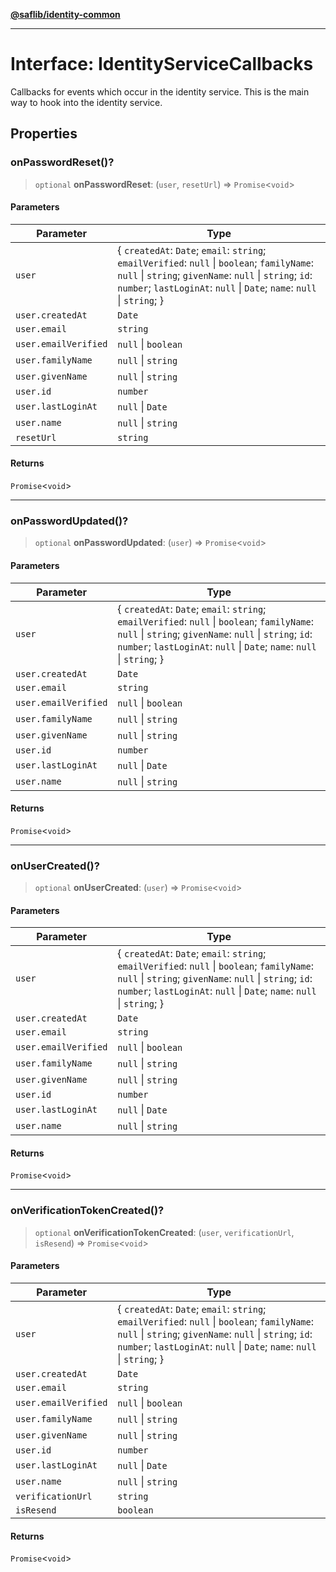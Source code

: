 [**@saflib/identity-common**](../index.md)

---

# Interface: IdentityServiceCallbacks

Callbacks for events which occur in the identity service.
This is the main way to hook into the identity service.

## Properties

### onPasswordReset()?

> `optional` **onPasswordReset**: (`user`, `resetUrl`) => `Promise`\<`void`\>

#### Parameters

| Parameter            | Type                                                                                                                                                                                                                                |
| -------------------- | ----------------------------------------------------------------------------------------------------------------------------------------------------------------------------------------------------------------------------------- |
| `user`               | \{ `createdAt`: `Date`; `email`: `string`; `emailVerified`: `null` \| `boolean`; `familyName`: `null` \| `string`; `givenName`: `null` \| `string`; `id`: `number`; `lastLoginAt`: `null` \| `Date`; `name`: `null` \| `string`; \} |
| `user.createdAt`     | `Date`                                                                                                                                                                                                                              |
| `user.email`         | `string`                                                                                                                                                                                                                            |
| `user.emailVerified` | `null` \| `boolean`                                                                                                                                                                                                                 |
| `user.familyName`    | `null` \| `string`                                                                                                                                                                                                                  |
| `user.givenName`     | `null` \| `string`                                                                                                                                                                                                                  |
| `user.id`            | `number`                                                                                                                                                                                                                            |
| `user.lastLoginAt`   | `null` \| `Date`                                                                                                                                                                                                                    |
| `user.name`          | `null` \| `string`                                                                                                                                                                                                                  |
| `resetUrl`           | `string`                                                                                                                                                                                                                            |

#### Returns

`Promise`\<`void`\>

---

### onPasswordUpdated()?

> `optional` **onPasswordUpdated**: (`user`) => `Promise`\<`void`\>

#### Parameters

| Parameter            | Type                                                                                                                                                                                                                                |
| -------------------- | ----------------------------------------------------------------------------------------------------------------------------------------------------------------------------------------------------------------------------------- |
| `user`               | \{ `createdAt`: `Date`; `email`: `string`; `emailVerified`: `null` \| `boolean`; `familyName`: `null` \| `string`; `givenName`: `null` \| `string`; `id`: `number`; `lastLoginAt`: `null` \| `Date`; `name`: `null` \| `string`; \} |
| `user.createdAt`     | `Date`                                                                                                                                                                                                                              |
| `user.email`         | `string`                                                                                                                                                                                                                            |
| `user.emailVerified` | `null` \| `boolean`                                                                                                                                                                                                                 |
| `user.familyName`    | `null` \| `string`                                                                                                                                                                                                                  |
| `user.givenName`     | `null` \| `string`                                                                                                                                                                                                                  |
| `user.id`            | `number`                                                                                                                                                                                                                            |
| `user.lastLoginAt`   | `null` \| `Date`                                                                                                                                                                                                                    |
| `user.name`          | `null` \| `string`                                                                                                                                                                                                                  |

#### Returns

`Promise`\<`void`\>

---

### onUserCreated()?

> `optional` **onUserCreated**: (`user`) => `Promise`\<`void`\>

#### Parameters

| Parameter            | Type                                                                                                                                                                                                                                |
| -------------------- | ----------------------------------------------------------------------------------------------------------------------------------------------------------------------------------------------------------------------------------- |
| `user`               | \{ `createdAt`: `Date`; `email`: `string`; `emailVerified`: `null` \| `boolean`; `familyName`: `null` \| `string`; `givenName`: `null` \| `string`; `id`: `number`; `lastLoginAt`: `null` \| `Date`; `name`: `null` \| `string`; \} |
| `user.createdAt`     | `Date`                                                                                                                                                                                                                              |
| `user.email`         | `string`                                                                                                                                                                                                                            |
| `user.emailVerified` | `null` \| `boolean`                                                                                                                                                                                                                 |
| `user.familyName`    | `null` \| `string`                                                                                                                                                                                                                  |
| `user.givenName`     | `null` \| `string`                                                                                                                                                                                                                  |
| `user.id`            | `number`                                                                                                                                                                                                                            |
| `user.lastLoginAt`   | `null` \| `Date`                                                                                                                                                                                                                    |
| `user.name`          | `null` \| `string`                                                                                                                                                                                                                  |

#### Returns

`Promise`\<`void`\>

---

### onVerificationTokenCreated()?

> `optional` **onVerificationTokenCreated**: (`user`, `verificationUrl`, `isResend`) => `Promise`\<`void`\>

#### Parameters

| Parameter            | Type                                                                                                                                                                                                                                |
| -------------------- | ----------------------------------------------------------------------------------------------------------------------------------------------------------------------------------------------------------------------------------- |
| `user`               | \{ `createdAt`: `Date`; `email`: `string`; `emailVerified`: `null` \| `boolean`; `familyName`: `null` \| `string`; `givenName`: `null` \| `string`; `id`: `number`; `lastLoginAt`: `null` \| `Date`; `name`: `null` \| `string`; \} |
| `user.createdAt`     | `Date`                                                                                                                                                                                                                              |
| `user.email`         | `string`                                                                                                                                                                                                                            |
| `user.emailVerified` | `null` \| `boolean`                                                                                                                                                                                                                 |
| `user.familyName`    | `null` \| `string`                                                                                                                                                                                                                  |
| `user.givenName`     | `null` \| `string`                                                                                                                                                                                                                  |
| `user.id`            | `number`                                                                                                                                                                                                                            |
| `user.lastLoginAt`   | `null` \| `Date`                                                                                                                                                                                                                    |
| `user.name`          | `null` \| `string`                                                                                                                                                                                                                  |
| `verificationUrl`    | `string`                                                                                                                                                                                                                            |
| `isResend`           | `boolean`                                                                                                                                                                                                                           |

#### Returns

`Promise`\<`void`\>
